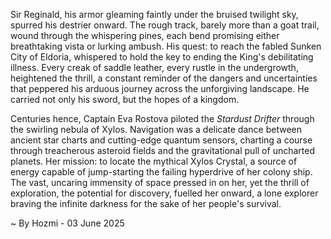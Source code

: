 
Sir Reginald, his armor gleaming faintly under the bruised twilight sky, spurred his destrier onward.  The rough track, barely more than a goat trail, wound through the whispering pines, each bend promising either breathtaking vista or lurking ambush.  His quest: to reach the fabled Sunken City of Eldoria, whispered to hold the key to ending the King's debilitating illness.  Every creak of saddle leather, every rustle in the undergrowth, heightened the thrill, a constant reminder of the dangers and uncertainties that peppered his arduous journey across the unforgiving landscape.  He carried not only his sword, but the hopes of a kingdom.


Centuries hence, Captain Eva Rostova piloted the *Stardust Drifter* through the swirling nebula of Xylos.  Navigation was a delicate dance between ancient star charts and cutting-edge quantum sensors, charting a course through treacherous asteroid fields and the gravitational pull of uncharted planets. Her mission: to locate the mythical Xylos Crystal, a source of energy capable of jump-starting the failing hyperdrive of her colony ship.  The vast, uncaring immensity of space pressed in on her, yet the thrill of exploration, the potential for discovery, fuelled her onward, a lone explorer braving the infinite darkness for the sake of her people's survival.

~ By Hozmi - 03 June 2025
